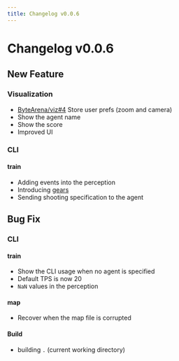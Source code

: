 ```yaml
---
title: Changelog v0.0.6
---
```


# Changelog v0.0.6

## New Feature 

### Visualization

- [ByteArena/viz#4](https://github.com/ByteArena/viz/issues/4) Store user prefs (zoom and camera)
- Show the agent name
- Show the score
- Improved UI

### CLI

#### train

- Adding events into the perception
- Introducing [gears](https://doc.bytearena.com/clear_beta-spec/handshake#GearSpecs)
- Sending shooting specification to the agent

## Bug Fix 

### CLI

#### train

- Show the CLI usage when no agent is specified
- Default TPS is now 20
- `NaN` values in the perception

#### map

- Recover when the map file is corrupted

#### Build

- building `.` (current working directory)
